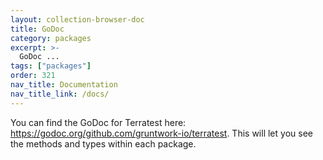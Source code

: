 ```yaml
---
layout: collection-browser-doc
title: GoDoc
category: packages
excerpt: >-
  GoDoc ...
tags: ["packages"]
order: 321
nav_title: Documentation
nav_title_link: /docs/
---
```


You can find the GoDoc for Terratest here: https://godoc.org/github.com/gruntwork-io/terratest. This will let you see
the methods and types within each package.
